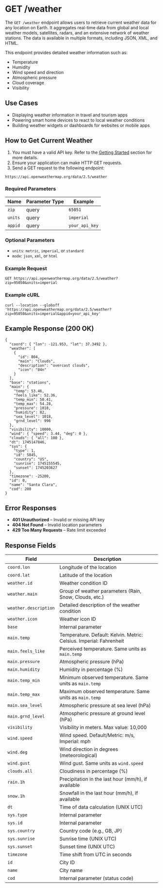 # GET /weather
The `GET /weather` endpoint allows users to retrieve current weather data for any location on Earth. It aggregates real-time data from global and local weather models, satellites, radars, and an extensive network of weather stations. The data is available in multiple formats, including JSON, XML, and HTML.

This endpoint provides detailed weather information such as:
- Temperature
- Humidity
- Wind speed and direction
- Atmospheric pressure
- Cloud coverage
- Visibility



## Use Cases

- Displaying weather information in travel and tourism apps
- Powering smart home devices to react to local weather conditions
- Building weather widgets or dashboards for websites or mobile apps



## How to Get Current Weather

1. You must have a valid API key. Refer to the [Getting Started](#getting-started-obtain-an-api-key) section for more details.
2. Ensure your application can make HTTP GET requests.
3. Send a GET request to the following endpoint:

```
https://api.openweathermap.org/data/2.5/weather
 ```


### Required Parameters

| Name | Parameter Type | Example |
|------|----------------|---------|
| `zip` | query | `65051` |
| `units` | query | `imperial` |
| `appid` | query | `your_api_key` |

### Optional Parameters

- `units`: `metric`, `imperial`, or `standard`
- `mode`: `json`, `xml`, or `html`



### Example Request

```http
GET https://api.openweathermap.org/data/2.5/weather?zip=95050&units=imperial
```
### Example cURL

```
curl --location --globoff 'https://api.openweathermap.org/data/2.5/weather?zip=95050&units=imperial&appid=your_api_key'
```

## Example Response (200 OK)

```
{
  "coord": { "lon": -121.953, "lat": 37.3492 },
  "weather": [
    {
      "id": 804,
      "main": "Clouds",
      "description": "overcast clouds",
      "icon": "04n"
    }
  ],
  "base": "stations",
  "main": {
    "temp": 53.46,
    "feels_like": 52.36,
    "temp_min": 50.41,
    "temp_max": 54.28,
    "pressure": 1018,
    "humidity": 82,
    "sea_level": 1018,
    "grnd_level": 996
  },
  "visibility": 10000,
  "wind": { "speed": 3.44, "deg": 0 },
  "clouds": { "all": 100 },
  "dt": 1745147846,
  "sys": {
    "type": 1,
    "id": 5845,
    "country": "US",
    "sunrise": 1745155545,
    "sunset": 1745203627
  },
  "timezone": -25200,
  "id": 0,
  "name": "Santa Clara",
  "cod": 200
}
```
## Error Responses

- **401 Unauthorized** – Invalid or missing API key  
- **404 Not Found** – Invalid location parameters  
- **429 Too Many Requests** – Rate limit exceeded  




## Response Fields

| Field              | Description |
|-------------------|-------------|
| `coord.lon`        | Longitude of the location |
| `coord.lat`        | Latitude of the location |
| `weather.id`       | Weather condition ID |
| `weather.main`     | Group of weather parameters (Rain, Snow, Clouds, etc.) |
| `weather.description` | Detailed description of the weather condition |
| `weather.icon`     | Weather icon ID |
| `base`             | Internal parameter |
| `main.temp`        | Temperature. Default: Kelvin. Metric: Celsius. Imperial: Fahrenheit |
| `main.feels_like`  | Perceived temperature. Same units as `main.temp` |
| `main.pressure`    | Atmospheric pressure (hPa) |
| `main.humidity`    | Humidity in percentage (%) |
| `main.temp_min`    | Minimum observed temperature. Same units as `main.temp` |
| `main.temp_max`    | Maximum observed temperature. Same units as `main.temp` |
| `main.sea_level`   | Atmospheric pressure at sea level (hPa) |
| `main.grnd_level`  | Atmospheric pressure at ground level (hPa) |
| `visibility`       | Visibility in meters. Max value: 10,000 |
| `wind.speed`       | Wind speed. Default/Metric: m/s, Imperial: mph |
| `wind.deg`         | Wind direction in degrees (meteorological) |
| `wind.gust`        | Wind gust. Same units as `wind.speed` |
| `clouds.all`       | Cloudiness in percentage (%) |
| `rain.1h`          | Precipitation in the last hour (mm/h), if available |
| `snow.1h`          | Snowfall in the last hour (mm/h), if available |
| `dt`               | Time of data calculation (UNIX UTC) |
| `sys.type`         | Internal parameter |
| `sys.id`           | Internal parameter |
| `sys.country`      | Country code (e.g., GB, JP) |
| `sys.sunrise`      | Sunrise time (UNIX UTC) |
| `sys.sunset`       | Sunset time (UNIX UTC) |
| `timezone`         | Time shift from UTC in seconds |
| `id`               | City ID |
| `name`             | City name |
| `cod`              | Internal parameter (status code) |


